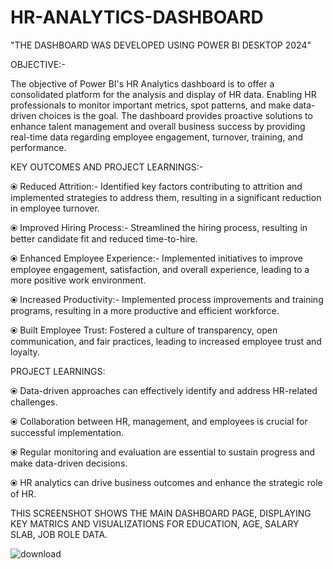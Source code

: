# HR-ANALYTICS-DASHBOARD
"THE DASHBOARD WAS DEVELOPED USING POWER BI DESKTOP 2024"

OBJECTIVE:-

The objective of Power BI's HR Analytics dashboard is to offer a consolidated platform for the analysis and display of HR data. Enabling HR professionals to monitor important metrics, spot patterns, and make data-driven choices is the goal. The dashboard provides proactive solutions to enhance talent management and overall business success by providing real-time data regarding employee engagement, turnover, training, and performance.


KEY OUTCOMES AND PROJECT LEARNINGS:- 

⦿ Reduced Attrition:- Identified key factors contributing to attrition and implemented strategies to address them, resulting in a significant reduction in employee turnover.

⦿ Improved Hiring Process:- Streamlined the hiring process, resulting in better candidate fit and reduced time-to-hire.

⦿ Enhanced Employee Experience:- Implemented initiatives to improve employee engagement, satisfaction, and overall experience, leading to a more positive work environment.

⦿ Increased Productivity:- Implemented process improvements and training programs, resulting in a more productive and efficient workforce.

⦿ Built Employee Trust: Fostered a culture of transparency, open communication, and fair practices, leading to increased employee trust and loyalty.


PROJECT LEARNINGS:

⦿ Data-driven approaches can effectively identify and address HR-related challenges.

⦿ Collaboration between HR, management, and employees is crucial for successful implementation.

⦿ Regular monitoring and evaluation are essential to sustain progress and make data-driven decisions.

⦿ HR analytics can drive business outcomes and enhance the strategic role of HR.


THIS SCREENSHOT SHOWS THE MAIN DASHBOARD PAGE, DISPLAYING KEY MATRICS AND VISUALIZATIONS FOR EDUCATION, AGE, SALARY SLAB, JOB ROLE DATA. 


![download](https://github.com/user-attachments/assets/2e72b5f7-7414-4fae-9653-eaa29e6bd74d)






